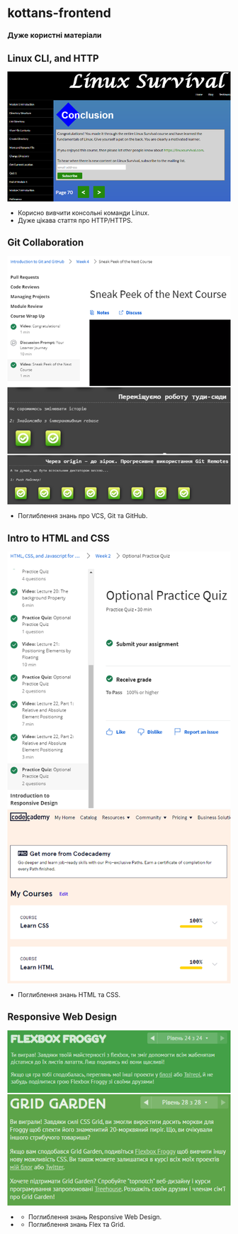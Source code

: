 # kottans-frontend

### Дуже користні матеріали

## Linux CLI, and HTTP
![My linux cli](./task_linux_cli/linux-cli.png "My linux cli")

  - Корисно вивчити консольні команди Linux.
  - Дуже цікава стаття про HTTP/HTTPS.

## Git Collaboration
![Google Git](./task_git_collaboration/google-git.png "Google Git")
![Git Main Moving](./task_git_collaboration/git-main-moving.png "Git Main Moving")
![Git Remote To origin and beyond](./task_git_collaboration/git-remote-to-origin-and-beyond.png "Git Remote To origin and beyond")

  - Поглиблення знань про VCS, Git та GitHub.

## Intro to HTML and CSS
![Coursera HTML CSS week1&week2](./task_html_css_intro/coursera-html-css-week1-week2.png "Coursera HTML CSS week1&week2")
![CodeAcademy HTML CSS](./task_html_css_intro/code-academy-html-css.png "CodeAcademy HTML CSS")

  - Поглиблення знань HTML та CSS.
  
## Responsive Web Design
![Flexbox Froggy](./task_responsive_web_design/flexbox-froggy.png "Flexbox Froggy")
![Grid Garden](./task_responsive_web_design/grid-garden.png "Grid Garden")

  - - Поглиблення знань Responsive Web Design.
  - - Поглиблення знань Flex та Grid.
  